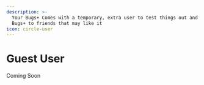 ```yaml
---
description: >-
  Your Bugs+ Comes with a temporary, extra user to test things out and show
  Bugs+ to friends that may like it
icon: circle-user
---
```


# Guest User

Coming Soon
